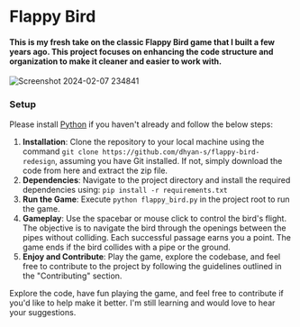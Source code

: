# Flappy Bird
#### **This is my fresh take on the classic Flappy Bird game that I built a few years ago. This project focuses on enhancing the code structure and organization to make it cleaner and easier to work with.**

![Screenshot 2024-02-07 234841](https://github.com/dhyan-s/flappy-bird/assets/106443221/905bff2e-b4fe-4c7d-bfd4-f6de1e7c464b)


### Setup
Please install [Python](https://www.python.org/downloads/) if you haven't already and follow the below steps:
1. **Installation**: Clone the repository to your local machine using the command `git clone https://github.com/dhyan-s/flappy-bird-redesign`, assuming you have Git installed. If not, simply download the code from here and extract the zip file.
2. **Dependencies**: Navigate to the project directory and install the required dependencies using: `pip install -r requirements.txt`
3. **Run the Game**: Execute `python flappy_bird.py` in the project root to run the game.
4. **Gameplay**: Use the spacebar or mouse click to control the bird's flight. The objective is to navigate the bird through the openings between the pipes without colliding. Each successful passage earns you a point. The game ends if the bird collides with a pipe or the ground.
5. **Enjoy and Contribute**: Play the game, explore the codebase, and feel free to contribute to the project by following the guidelines outlined in the "Contributing" section.

Explore the code, have fun playing the game, and feel free to contribute if you'd like to help make it better. I'm still learning and would love to hear your suggestions.
